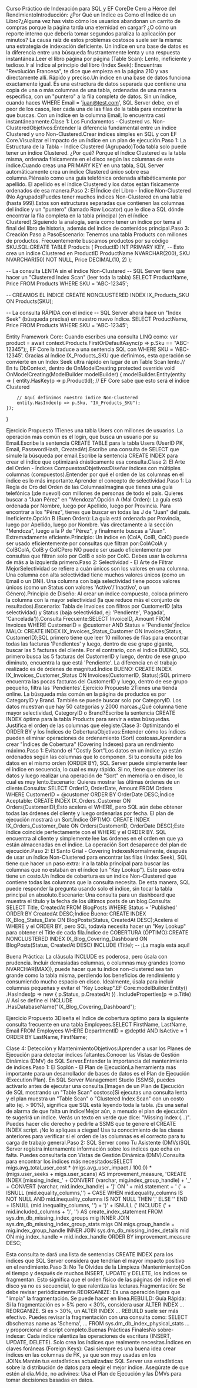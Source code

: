 Curso Práctico de Indexación para SQL y EF CoreDe Cero a Héroe del RendimientoIntroducción: ¿Por Qué un Índice es Como el Índice de un Libro?¿Alguna vez has visto cómo los usuarios abandonan un carrito de compras porque la página tarda una eternidad en cargar? ¿O cómo un reporte interno que debería tomar segundos paraliza la aplicación por minutos? La causa raíz de estos problemas costosos suele ser la misma: una estrategia de indexación deficiente. Un índice en una base de datos es la diferencia entre una búsqueda frustrantemente lenta y una respuesta instantánea.Leer el libro página por página (Table Scan): Lento, ineficiente y tedioso.Ir al índice al principio del libro (Index Seek): Encuentras "Revolución Francesa", te dice que empieza en la página 210 y vas directamente allí. Rápido y preciso.Un índice en una base de datos funciona exactamente igual. Es una estructura de datos separada que contiene una copia de una o más columnas de una tabla, ordenadas de una manera específica, con un "puntero" a la fila completa de datos. Sin un índice, cuando haces WHERE Email = 'juan@test.com', SQL Server debe, en el peor de los casos, leer cada una de las filas de la tabla para encontrar la que buscas. Con un índice en la columna Email, lo encuentra casi instantáneamente.Clase 1: Los Fundamentos - Clustered vs. Non-ClusteredObjetivos:Entender la diferencia fundamental entre un índice Clustered y uno Non-Clustered.Crear índices simples en SQL y con EF Core.Visualizar el impacto de un índice en un plan de ejecución.Paso 1: La Estructura de la Tabla - Índice Clustered (Agrupado)Toda tabla solo puede tener un índice Clustered. ¿Por qué? Porque el índice Clustered es la tabla misma, ordenada físicamente en el disco según las columnas de este índice.Cuando creas una PRIMARY KEY en una tabla, SQL Server automáticamente crea un índice Clustered único sobre esa columna.Piénsalo como una guía telefónica ordenada alfabéticamente por apellido. El apellido es el índice Clustered y los datos están físicamente ordenados de esa manera.Paso 2: El Índice del Libro - Índice Non-Clustered (No Agrupado)Puedes tener muchos índices Non-Clustered en una tabla (hasta 999).Estos son estructuras separadas que contienen las columnas del índice y un "puntero" (llamado Row Locator) que le dice a SQL dónde encontrar la fila completa en la tabla principal (en el índice Clustered).Siguiendo la analogía, sería como tener un índice por tema al final del libro de historia, además del índice de contenidos principal.Paso 3: Creación Paso a PasoEscenario: Tenemos una tabla Products con millones de productos. Frecuentemente buscamos productos por su código SKU.SQL:CREATE TABLE Products (
    ProductID INT PRIMARY KEY, -- Esto crea un índice Clustered en ProductID
    ProductName NVARCHAR(200),
    SKU NVARCHAR(50) NOT NULL,
    Price DECIMAL(10, 2)
);

-- La consulta LENTA sin el índice Non-Clustered
-- SQL Server tiene que hacer un "Clustered Index Scan" (leer toda la tabla)
SELECT ProductName, Price FROM Products WHERE SKU = 'ABC-12345';

-- CREAMOS EL ÍNDICE
CREATE NONCLUSTERED INDEX IX_Products_SKU ON Products(SKU);

-- La consulta RÁPIDA con el índice
-- SQL Server ahora hace un "Index Seek" (búsqueda precisa) en nuestro nuevo índice.
SELECT ProductName, Price FROM Products WHERE SKU = 'ABC-12345';


Entity Framework Core: Cuando escribes una consulta LINQ como: var product = await context.Products.FirstOrDefaultAsync(p => p.Sku == "ABC-12345");, EF Core la traduce a una sentencia SQL con WHERE SKU = 'ABC-12345'. Gracias al índice IX_Products_SKU que definimos, esta operación se convierte en un Index Seek ultra rápido en lugar de un Table Scan lento.// En tu DbContext, dentro de OnModelCreating
protected override void OnModelCreating(ModelBuilder modelBuilder)
{
    modelBuilder.Entity<Product>(entity =>
    {
        entity.HasKey(p => p.ProductId); // EF Core sabe que esto será el índice Clustered

        // Aquí definimos nuestro índice Non-Clustered
        entity.HasIndex(p => p.Sku, "IX_Products_SKU");
    });
}


Ejercicio Propuesto 1Tienes una tabla Users con millones de usuarios. La operación más común es el login, que busca un usuario por su Email.Escribe la sentencia CREATE TABLE para la tabla Users (UserID PK, Email, PasswordHash, CreatedAt).Escribe una consulta de SELECT que simule la búsqueda por email.Escribe la sentencia CREATE INDEX para crear el índice que optimizará drásticamente esa consulta.Clase 2: El Arte del Orden - Índices CompuestosObjetivos:Diseñar índices con múltiples columnas (compuestos).Entender por qué el orden de las columnas en el índice es lo más importante.Aprender el concepto de selectividad.Paso 1: La Regla de Oro del Orden de las ColumnasImagina que tienes una guía telefónica (¡de nuevo!) con millones de personas de todo el país. Quieres buscar a "Juan Pérez" en "Mendoza".Opción A (Mal Orden): La guía está ordenada por Nombre, luego por Apellido, luego por Provincia. Para encontrar a los "Pérez", tienes que buscar en todas las J de "Juan" del país. Ineficiente.Opción B (Buen Orden): La guía está ordenada por Provincia, luego por Apellido, luego por Nombre. Vas directamente a la sección "Mendoza", luego a la P de "Pérez", y finalmente buscas a "Juan". Extremadamente eficiente.Principio: Un índice en (ColA, ColB, ColC) puede ser usado eficientemente por consultas que filtran por:ColAColA y ColBColA, ColB y ColCPero NO puede ser usado eficientemente por consultas que filtran solo por ColB o solo por ColC. Debes usar la columna de más a la izquierda primero.Paso 2: Selectividad - El Arte de Filtrar MejorSelectividad se refiere a cuán únicos son los valores en una columna. Una columna con alta selectividad tiene muchos valores únicos (como un Email o un DNI). Una columna con baja selectividad tiene pocos valores únicos (como un Status con valores 'Activo'/'Inactivo', o un Género).Principio de Diseño: Al crear un índice compuesto, coloca primero la columna con la mayor selectividad (la que reduce más el conjunto de resultados).Escenario: Tabla de Invoices con filtros por CustomerID (alta selectividad) y Status (baja selectividad, ej: 'Pendiente', 'Pagada', 'Cancelada')).Consulta Frecuente:SELECT InvoiceID, Amount FROM Invoices WHERE CustomerID = @customer AND Status = 'Pendiente';Índice MALO: CREATE INDEX IX_Invoices_Status_Customer ON Invoices(Status, CustomerID);SQL primero tiene que leer 10 millones de filas para encontrar todas las facturas 'Pendientes' y luego, dentro de ese grupo gigante, buscar las 5 facturas del cliente. Por el contrario, con el índice BUENO, SQL primero busca las 5 facturas del CustomerID y luego, dentro de ese grupo diminuto, encuentra la que está 'Pendiente'. La diferencia en el trabajo realizado es de órdenes de magnitud.Índice BUENO: CREATE INDEX IX_Invoices_Customer_Status ON Invoices(CustomerID, Status);SQL primero encuentra las pocas facturas del CustomerID y luego, dentro de ese grupo pequeño, filtra las 'Pendientes'.Ejercicio Propuesto 2Tienes una tienda online. La búsqueda más común en la página de productos es por CategoryID y Brand. También se puede buscar solo por CategoryID. Los datos muestran que hay 50 categorías y 2000 marcas.¿Qué columna tiene mayor selectividad, CategoryID o Brand?Escribe la sentencia CREATE INDEX óptima para la tabla Products para servir a estas búsquedas. Justifica el orden de las columnas que elegiste.Clase 3: Optimizando el ORDER BY y los Índices de CoberturaObjetivos:Entender cómo los índices pueden eliminar operaciones de ordenamiento (Sort) costosas.Aprender a crear "Índices de Cobertura" (Covering Indexes) para un rendimiento máximo.Paso 1: Evitando el "Costly Sort"Los datos en un índice ya están ordenados según las columnas que lo componen. Si tu consulta pide los datos en el mismo orden (ORDER BY), SQL Server puede simplemente leer el índice en secuencia, lo cual es muy rápido. Si no, tiene que obtener los datos y luego realizar una operación de "Sort" en memoria o en disco, lo cual es muy lento.Escenario: Quieres mostrar las últimas órdenes de un cliente.Consulta: SELECT OrderID, OrderDate, Amount FROM Orders WHERE CustomerID = @customer ORDER BY OrderDate DESC;Índice Aceptable: CREATE INDEX IX_Orders_Customer ON Orders(CustomerID);Esto acelera el WHERE, pero SQL aún debe obtener todas las órdenes del cliente y luego ordenarlas por fecha. El plan de ejecución mostrará un Sort.Índice ÓPTIMO: CREATE INDEX IX_Orders_Customer_Date ON Orders(CustomerID, OrderDate DESC);Este índice coincide perfectamente con el WHERE y el ORDER BY. SQL encuentra al cliente y simplemente lee las órdenes en el orden en que ya están almacenadas en el índice. La operación Sort desaparece del plan de ejecución.Paso 2: El Santo Grial - Covering IndexesNormalmente, después de usar un índice Non-Clustered para encontrar las filas (Index Seek), SQL tiene que hacer un paso extra: ir a la tabla principal para buscar las columnas que no estaban en el índice (un "Key Lookup"). Este paso extra tiene un costo.Un índice de cobertura es un índice Non-Clustered que contiene todas las columnas que la consulta necesita. De esta manera, SQL puede responder la pregunta usando solo el índice, sin tocar la tabla principal en absoluto.Escenario: Una consulta para un dashboard que muestra el título y la fecha de los últimos posts de un blog.Consulta: SELECT Title, CreatedAt FROM BlogPosts WHERE Status = 'Published' ORDER BY CreatedAt DESC;Índice Bueno: CREATE INDEX IX_Blog_Status_Date ON BlogPosts(Status, CreatedAt DESC);Acelera el WHERE y el ORDER BY, pero SQL todavía necesita hacer un "Key Lookup" para obtener el Title de cada fila.Índice de COBERTURA (ÓPTIMO):CREATE NONCLUSTERED INDEX IX_Blog_Covering_Dashboard
ON BlogPosts(Status, CreatedAt DESC)
INCLUDE (Title); -- ¡La magia está aquí!


Buena Práctica: La cláusula INCLUDE es poderosa, pero úsala con prudencia. Incluir demasiadas columnas, o columnas muy grandes (como NVARCHAR(MAX)), puede hacer que tu índice non-clustered sea tan grande como la tabla misma, perdiendo los beneficios de rendimiento y consumiendo mucho espacio en disco. Idealmente, úsala para incluir columnas pequeñas y evitar el "Key Lookup".EF Core:modelBuilder.Entity<BlogPost>()
    .HasIndex(p => new { p.Status, p.CreatedAt })
    .IncludeProperties(p => p.Title) // Así se define el INCLUDE
    .HasDatabaseName("IX_Blog_Covering_Dashboard");


Ejercicio Propuesto 3Diseña el índice de cobertura óptimo para la siguiente consulta frecuente en una tabla Employees.SELECT FirstName, LastName, Email
FROM Employees
WHERE DepartmentID = @deptId AND IsActive = 1
ORDER BY LastName, FirstName;


Clase 4: Detección y MantenimientoObjetivos:Aprender a usar los Planes de Ejecución para detectar índices faltantes.Conocer las Vistas de Gestión Dinámica (DMV) de SQL Server.Entender la importancia del mantenimiento de índices.Paso 1: El Soplón - El Plan de EjecuciónLa herramienta más importante para un desarrollador de bases de datos es el Plan de Ejecución (Execution Plan). En SQL Server Management Studio (SSMS), puedes activarlo antes de ejecutar una consulta.[Imagen de un Plan de Ejecución de SQL mostrando un "Table Scan" costoso]Si ejecutas una consulta lenta y el plan muestra un "Table Scan" o "Clustered Index Scan" con un costo alto (ej. > 90%), significa que SQL está leyendo toda la tabla. ¡Es una señal de alarma de que falta un índice!Mejor aún, a menudo el plan de ejecución te sugerirá un índice. Verás un texto en verde que dice: "Missing Index (...)". Puedes hacer clic derecho y pedirle a SSMS que te genere el CREATE INDEX script. ¡No lo apliques a ciegas! Usa tu conocimiento de las clases anteriores para verificar si el orden de las columnas es el correcto para tu carga de trabajo general.Paso 2: SQL Server como Tu Asistente (DMVs)SQL Server registra internamente información sobre los índices que echa en falta. Puedes consultarla con Vistas de Gestión Dinámica (DMV).Consulta para encontrar los índices más necesitados:SELECT
    migs.avg_total_user_cost * (migs.avg_user_impact / 100.0) * (migs.user_seeks + migs.user_scans) AS improvement_measure,
    'CREATE INDEX [missing_index_' + CONVERT (varchar, mig.index_group_handle) + '_' + CONVERT (varchar, mid.index_handle)
    + ']' ON ' + mid.statement + ' (' + ISNULL (mid.equality_columns,'')
    + CASE WHEN mid.equality_columns IS NOT NULL AND mid.inequality_columns IS NOT NULL THEN ',' ELSE '' END
    + ISNULL (mid.inequality_columns, '')
    + ')' + ISNULL (' INCLUDE (' + mid.included_columns + ')', '') AS create_index_statement
FROM sys.dm_db_missing_index_groups mig
INNER JOIN sys.dm_db_missing_index_group_stats migs ON migs.group_handle = mig.index_group_handle
INNER JOIN sys.dm_db_missing_index_details mid ON mig.index_handle = mid.index_handle
ORDER BY improvement_measure DESC;


Esta consulta te dará una lista de sentencias CREATE INDEX para los índices que SQL Server considera que tendrían el mayor impacto positivo en el rendimiento.Paso 3: No Te Olvides de la Limpieza (Mantenimiento)Con el tiempo y después de muchos INSERT, UPDATE y DELETE, los índices se fragmentan. Esto significa que el orden físico de las páginas del índice en el disco ya no es secuencial, lo que ralentiza las lecturas.Fragmentación: Se debe revisar periódicamente.REORGANIZE: Es una operación ligera que "limpia" la fragmentación. Se puede hacer en línea.REBUILD: Guía Rápida: Si la fragmentación es > 5% pero < 30%, considera usar ALTER INDEX ... REORGANIZE. Si es > 30%, un ALTER INDEX ... REBUILD suele ser más efectivo. Puedes revisar la fragmentación con una consulta como: SELECT dbschemas.name as 'Schema', ... FROM sys.dm_db_index_physical_stats ... y proporcionar el script completo.Buenas Prácticas FinalesNo sobre-indexar: Cada índice ralentiza las operaciones de escritura (INSERT, UPDATE, DELETE). Solo crea los índices que realmente necesitas.Índices en claves foráneas (Foreign Keys): Casi siempre es una buena idea crear índices en las columnas de FK, ya que son muy usadas en los JOINs.Mantén tus estadísticas actualizadas: SQL Server usa estadísticas sobre la distribución de datos para elegir el mejor índice. Asegúrate de que estén al día.Mide, no adivines: Usa el Plan de Ejecución y las DMVs para tomar decisiones basadas en datos.